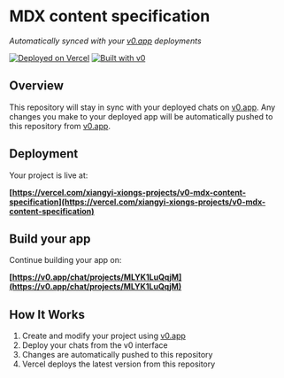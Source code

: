 # MDX content specification

*Automatically synced with your [v0.app](https://v0.app) deployments*

[![Deployed on Vercel](https://img.shields.io/badge/Deployed%20on-Vercel-black?style=for-the-badge&logo=vercel)](https://vercel.com/xiangyi-xiongs-projects/v0-mdx-content-specification)
[![Built with v0](https://img.shields.io/badge/Built%20with-v0.app-black?style=for-the-badge)](https://v0.app/chat/projects/MLYK1LuQqjM)

## Overview

This repository will stay in sync with your deployed chats on [v0.app](https://v0.app).
Any changes you make to your deployed app will be automatically pushed to this repository from [v0.app](https://v0.app).

## Deployment

Your project is live at:

**[https://vercel.com/xiangyi-xiongs-projects/v0-mdx-content-specification](https://vercel.com/xiangyi-xiongs-projects/v0-mdx-content-specification)**

## Build your app

Continue building your app on:

**[https://v0.app/chat/projects/MLYK1LuQqjM](https://v0.app/chat/projects/MLYK1LuQqjM)**

## How It Works

1. Create and modify your project using [v0.app](https://v0.app)
2. Deploy your chats from the v0 interface
3. Changes are automatically pushed to this repository
4. Vercel deploys the latest version from this repository